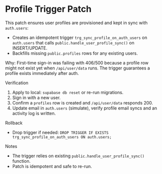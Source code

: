 # Profile Trigger Patch

This patch ensures user profiles are provisioned and kept in sync with `auth.users`:

- Creates an idempotent trigger `trg_sync_profile_on_auth_users` on `auth.users` that calls `public.handle_user_profile_sync()` on INSERT/UPDATE.
- Backfills missing `public.profiles` rows for any existing users.

Why: First-time sign-in was failing with 406/500 because a profile row might not exist yet when `/api/user/data` runs. The trigger guarantees a profile exists immediately after auth.

Verification

1. Apply to local: `supabase db reset` or re-run migrations.
2. Sign in with a new user.
3. Confirm a `profiles` row is created and `/api/user/data` responds 200.
4. Update email in `auth.users` (simulate), verify profile email syncs and an activity log is written.

Rollback

- Drop trigger if needed:
  `DROP TRIGGER IF EXISTS trg_sync_profile_on_auth_users ON auth.users;`

Notes

- The trigger relies on existing `public.handle_user_profile_sync()` function.
- Patch is idempotent and safe to re-run.
